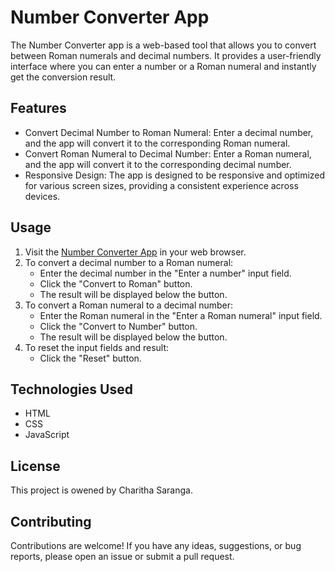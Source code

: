 # Number Converter App

The Number Converter app is a web-based tool that allows you to convert between Roman numerals and decimal numbers. It provides a user-friendly interface where you can enter a number or a Roman numeral and instantly get the conversion result.

## Features

- Convert Decimal Number to Roman Numeral: Enter a decimal number, and the app will convert it to the corresponding Roman numeral.
- Convert Roman Numeral to Decimal Number: Enter a Roman numeral, and the app will convert it to the corresponding decimal number.
- Responsive Design: The app is designed to be responsive and optimized for various screen sizes, providing a consistent experience across devices.

## Usage

1. Visit the [Number Converter App](https://your-app-url) in your web browser.
2. To convert a decimal number to a Roman numeral:
   - Enter the decimal number in the "Enter a number" input field.
   - Click the "Convert to Roman" button.
   - The result will be displayed below the button.
3. To convert a Roman numeral to a decimal number:
   - Enter the Roman numeral in the "Enter a Roman numeral" input field.
   - Click the "Convert to Number" button.
   - The result will be displayed below the button.
4. To reset the input fields and result:
   - Click the "Reset" button.

## Technologies Used

- HTML
- CSS
- JavaScript

## License

This project is owened by Charitha Saranga.

## Contributing

Contributions are welcome! If you have any ideas, suggestions, or bug reports, please open an issue or submit a pull request.



